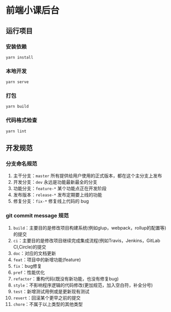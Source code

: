 # 前端小课后台

## 运行项目

### 安装依赖
```
yarn install
```

### 本地开发
```
yarn serve
```

### 打包
```
yarn build
```

### 代码格式检查
```
yarn lint
```

## 开发规范

### 分支命名规范
1. 主干分支：`master`		所有提供给用户使用的正式版本，都在这个主分支上发布
2. 开发分支：`dev` 		永远是功能最新最全的分支
3. 功能分支：`feature-*`	某个功能点正在开发阶段
4. 发布版本：`release-*`	发布定期要上线的功能
5. 修复分支：`fix-*`		修复线上代码的 bug

### git commit message 规范
1. `build`：主要目的是修改项目构建系统(例如glup，webpack，rollup的配置等)的提交
2. `ci`：主要目的是修改项目继续完成集成流程(例如Travis，Jenkins，GitLab CI,Circle)的提交
3. `doc`：对应的文档更新
3. `feat`：项目中的新增功能(feature)
4. `fix`：bug修复
5. `pref`：性能优化
6. `refactor`：重构代码(既没有新功能，也没有修复bug)
7. `style`：不影响程序逻辑的代码修改(更加规范，加入空白符，补全分号)
8. `test`：新增测试用例或是更新现有测试
9. `revert`：回滚某个更早之前的提交
10. `chore`：不属于以上类型的其他类型

